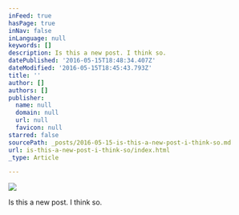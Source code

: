 ```yaml
---
inFeed: true
hasPage: true
inNav: false
inLanguage: null
keywords: []
description: Is this a new post. I think so.
datePublished: '2016-05-15T18:48:34.407Z'
dateModified: '2016-05-15T18:45:43.793Z'
title: ''
author: []
authors: []
publisher:
  name: null
  domain: null
  url: null
  favicon: null
starred: false
sourcePath: _posts/2016-05-15-is-this-a-new-post-i-think-so.md
url: is-this-a-new-post-i-think-so/index.html
_type: Article

---
```

![](https://the-grid-user-content.s3-us-west-2.amazonaws.com/1c155723-6209-47f4-847f-99788e1e610d.jpg)

Is this a new post. I think so.